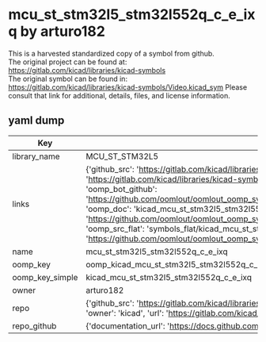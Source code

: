 # mcu_st_stm32l5_stm32l552q_c_e_ixq by arturo182  
This is a harvested standardized copy of a symbol from github.  
The original project can be found at:  
https://gitlab.com/kicad/libraries/kicad-symbols  
The original symbol can be found in:
https://gitlab.com/kicad/libraries/kicad-symbols/Video.kicad_sym
Please consult that link for additional, details, files, and license information.  
## yaml dump  
| Key | Value |  
| --- | --- |  
| library_name | MCU_ST_STM32L5 |  
| links | {'github_src': 'https://gitlab.com/kicad/libraries/kicad-symbols/Video.kicad_sym', 'github_src_repo': 'https://gitlab.com/kicad/libraries/kicad-symbols', 'oomp_bot': 'kicad_mcu_st_stm32l5_stm32l552q_c_e_ixq/working', 'oomp_bot_github': 'https://github.com/oomlout/oomlout_oomp_symbol_bot/tree/main/kicad_mcu_st_stm32l5_stm32l552q_c_e_ixq/working', 'oomp_doc': 'kicad_mcu_st_stm32l5_stm32l552q_c_e_ixq/working', 'oomp_doc_github': 'https://github.com/oomlout/oomlout_oomp_symbol_doc/tree/main/kicad_mcu_st_stm32l5_stm32l552q_c_e_ixq/working', 'oomp_src_flat': 'symbols_flat/kicad_mcu_st_stm32l5_stm32l552q_c_e_ixq/working', 'oomp_src_flat_github': 'https://github.com/oomlout/oomlout_oomp_symbol_src/tree/main/kicad_mcu_st_stm32l5_stm32l552q_c_e_ixq/working'} |  
| name | mcu_st_stm32l5_stm32l552q_c_e_ixq |  
| oomp_key | oomp_kicad_mcu_st_stm32l5_stm32l552q_c_e_ixq |  
| oomp_key_simple | kicad_mcu_st_stm32l5_stm32l552q_c_e_ixq |  
| owner | arturo182 |  
| repo | {'github_src': 'https://gitlab.com/kicad/libraries/kicad-symbols/Video.kicad_sym', 'name': 'libraries/kicad-symbols', 'owner': 'kicad', 'url': 'https://gitlab.com/kicad/libraries/kicad-symbols'} |  
| repo_github | {'documentation_url': 'https://docs.github.com/rest/repos/repos#get-a-repository', 'message': 'Not Found'} |  

